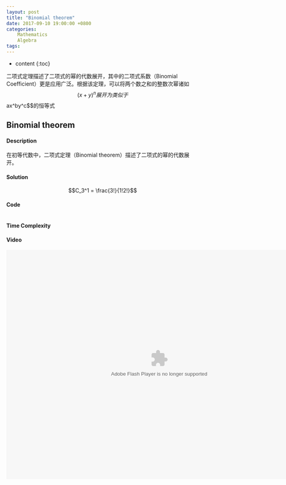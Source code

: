 ```yaml
---
layout: post
title: "Binomial theorem"
date: 2017-09-10 19:00:00 +0800 
categories: 
    Mathematics 
    Algebra
tags: 
---
```

* content
{:toc}

二项式定理描述了二项式的幂的代数展开，其中的二项式系数（Binomial Coefficient）更是应用广泛。根据该定理，可以将两个数之和的整数次幂诸如$$(x + y) ^ n 展开为类似于$$ax^by^c$$的恒等式

<!-- more -->

## Binomial theorem

#### Description

在初等代数中，二项式定理（Binomial theorem）描述了二项式的幂的代数展开。

#### Solution


$$C_3^1 = \frac{3!}{1!2!}$$


#### Code
```cpp
```

#### Time Complexity


#### Video

<embed src='http://player.youku.com/player.php/sid/XMjkwMzEwNTAwNA==/v.swf' allowFullScreen='true' quality='high' width='800' height='600' align='middle' allowScriptAccess='always' type='application/x-shockwave-flash'>
